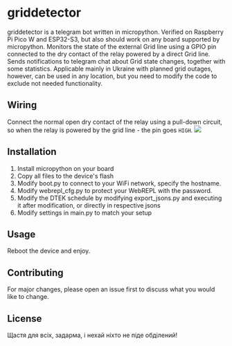 # griddetector

griddetector is a telegram bot written in micropython.
Verified on Raspberry Pi Pico W and ESP32-S3, but also should work on any board supported by micropython.
Monitors the state of the external Grid line using a GPIO pin connected to the dry contact of the relay powered by a direct Grid line.
Sends notifications to telegram chat about Grid state changes, together with some statistics.
Applicable mainly in Ukraine with planned grid outages, however, can be used in any location, but you need to modify the code to exclude not needed functionality.

## Wiring

Connect the normal open dry contact of the relay using a pull-down circuit, so when the relay is powered by the grid line - the pin goes `HIGH`.
![](images/pull_up.png)

## Installation

1. Install micropython on your board
2. Copy all files to the device's flash
3. Modify boot.py to connect to your WiFi network, specify the hostname.
4. Modify webrepl_cfg.py to protect your WebREPL with the password.
5. Modify the DTEK schedule by modifying export_jsons.py and executing it after modification, or directly in respective jsons
6. Modify settings in main.py to match your setup

## Usage

Reboot the device and enjoy.

## Contributing

For major changes, please open an issue first to discuss what you would like to change.

## License

Щастя для всіх, задарма, і нехай ніхто не піде обділений!